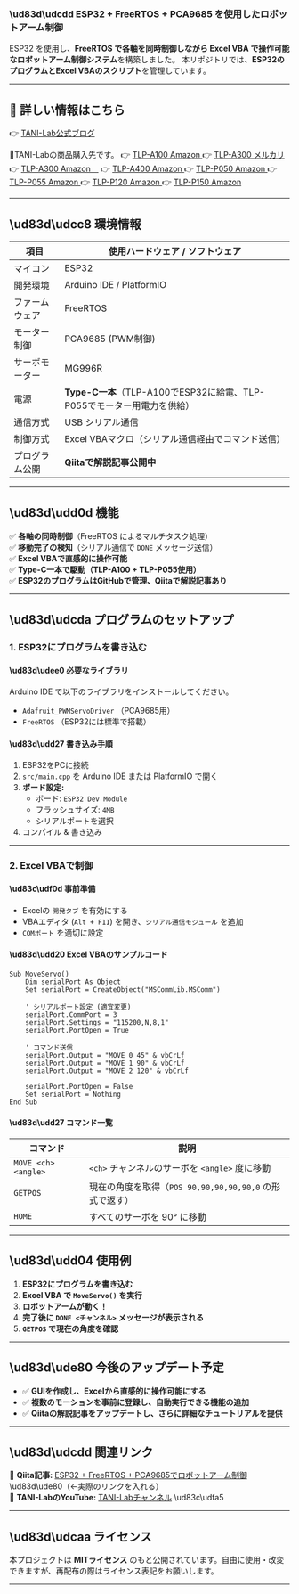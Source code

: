 ### **\ud83d\udcdd ESP32 + FreeRTOS + PCA9685 を使用したロボットアーム制御**
ESP32 を使用し、**FreeRTOS で各軸を同時制御しながら Excel VBA で操作可能なロボットアーム制御システム**を構築しました。
本リポジトリでは、**ESP32のプログラムとExcel VBAのスクリプト**を管理しています。

---
## 📘 詳しい情報はこちら
👉 [TANI-Lab公式ブログ](https://tani-lab.blogspot.com/)

🔗TANI-Labの商品購入先です。
👉 [TLP-A100 Amazon ](https://amzn.to/40O6x6r)
👉 [TLP-A300 メルカリ ](https://jp.mercari.com/item/m35213370981)
👉 [TLP-A300 Amazon　](https://amzn.to/3Cp6Jjg)
👉 [TLP-A400 Amazon ](https://amzn.to/3Enzduf)
👉 [TLP-P050 Amazon ](https://amzn.to/4hdklNI)
👉 [TLP-P055 Amazon ](https://amzn.to/4gkuXcl)
👉 [TLP-P120 Amazon ](https://amzn.to/3EhnI7D)
👉 [TLP-P150 Amazon ](https://amzn.to/4jDk9sO)

---


## **\ud83d\udcc8 環境情報**
| 項目 | 使用ハードウェア / ソフトウェア |
|------|--------------------------------|
| マイコン | ESP32 |
| 開発環境 | Arduino IDE / PlatformIO |
| ファームウェア | FreeRTOS |
| モーター制御 | PCA9685 (PWM制御) |
| サーボモーター | MG996R |
| 電源 | **Type-C一本**（TLP-A100でESP32に給電、TLP-P055でモーター用電力を供給） |
| 通信方式 | USB シリアル通信 |
| 制御方式 | Excel VBAマクロ（シリアル通信経由でコマンド送信） |
| プログラム公開 | **Qiitaで解説記事公開中** |

---

## **\ud83d\udd0d 機能**
✅ **各軸の同時制御**（FreeRTOS によるマルチタスク処理）  
✅ **移動完了の検知**（シリアル通信で `DONE` メッセージ送信）  
✅ **Excel VBAで直感的に操作可能**  
✅ **Type-C一本で駆動（TLP-A100 + TLP-P055使用）**  
✅ **ESP32のプログラムはGitHubで管理、Qiitaで解説記事あり**  

---

## **\ud83d\udcda プログラムのセットアップ**
### **1. ESP32にプログラムを書き込む**
#### **\ud83d\udee0 必要なライブラリ**
Arduino IDE で以下のライブラリをインストールしてください。
- `Adafruit_PWMServoDriver` （PCA9685用）
- `FreeRTOS` （ESP32には標準で搭載）

#### **\ud83d\udd27 書き込み手順**
1. ESP32をPCに接続  
2. `src/main.cpp` を Arduino IDE または PlatformIO で開く  
3. **ボード設定:**  
   - ボード: `ESP32 Dev Module`  
   - フラッシュサイズ: `4MB`  
   - シリアルポートを選択  
4. コンパイル & 書き込み  

---

### **2. Excel VBAで制御**
#### **\ud83c\udf0d 事前準備**
- Excelの `開発タブ` を有効にする  
- VBAエディタ (`Alt + F11`) を開き、`シリアル通信モジュール` を追加  
- `COMポート` を適切に設定  

#### **\ud83d\udd20 Excel VBAのサンプルコード**
```vba
Sub MoveServo()
    Dim serialPort As Object
    Set serialPort = CreateObject("MSCommLib.MSComm")
    
    ' シリアルポート設定 (適宜変更)
    serialPort.CommPort = 3
    serialPort.Settings = "115200,N,8,1"
    serialPort.PortOpen = True
    
    ' コマンド送信
    serialPort.Output = "MOVE 0 45" & vbCrLf
    serialPort.Output = "MOVE 1 90" & vbCrLf
    serialPort.Output = "MOVE 2 120" & vbCrLf
    
    serialPort.PortOpen = False
    Set serialPort = Nothing
End Sub
```

#### **\ud83d\udd27 コマンド一覧**
| コマンド | 説明 |
|----------|------|
| `MOVE <ch> <angle>` | `<ch>` チャンネルのサーボを `<angle>` 度に移動 |
| `GETPOS` | 現在の角度を取得（`POS 90,90,90,90,90,0` の形式で返す） |
| `HOME` | すべてのサーボを 90° に移動 |

---

## **\ud83d\udd04 使用例**
1. **ESP32にプログラムを書き込む**
2. **Excel VBA で `MoveServo()` を実行**
3. **ロボットアームが動く！**
4. **完了後に `DONE <チャンネル>` メッセージが表示される**
5. **`GETPOS` で現在の角度を確認**

---

## **\ud83d\ude80 今後のアップデート予定**
- ✅ **GUIを作成し、Excelから直感的に操作可能にする**  
- ✅ **複数のモーションを事前に登録し、自動実行できる機能の追加**  
- ✅ **Qiitaの解説記事をアップデートし、さらに詳細なチュートリアルを提供**  

---

## **\ud83d\udcdd 関連リンク**
📢 **Qiita記事:** [ESP32 + FreeRTOS + PCA9685でロボットアーム制御](https://qiita.com/) \ud83d\ude80（←実際のリンクを入れる）  
📢 **TANI-LabのYouTube:** [TANI-Labチャンネル](https://www.youtube.com/@TANI-Lab/featured) \ud83c\udfa5  

---

## **\ud83d\udcaa ライセンス**
本プロジェクトは **MITライセンス** のもと公開されています。自由に使用・改変できますが、再配布の際はライセンス表記をお願いします。

---

